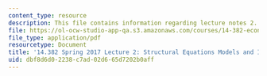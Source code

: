 ```yaml
---
content_type: resource
description: This file contains information regarding lecture notes 2.
file: https://ol-ocw-studio-app-qa.s3.amazonaws.com/courses/14-382-econometrics-spring-2017/dbf8d6d02238c7ad02d665d7202b0aff_MIT14_382S17_lec2.pdf
file_type: application/pdf
resourcetype: Document
title: '14.382 Spring 2017 Lecture 2: Structural Equations Models and IV, Take 1'
uid: dbf8d6d0-2238-c7ad-02d6-65d7202b0aff
---
```

